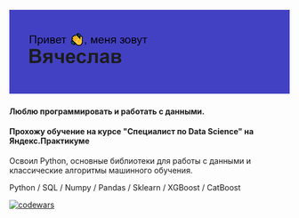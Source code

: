 ![Альтернативный текст](header.png)

#### Люблю программировать и работать с данными.
#### Прохожу обучение на курсе "Специалист по Data Science" на Яндекс.Практикуме

Освоил Python, основные библиотеки для работы с данными и классические алгоритмы машинного обучения. 

Python / SQL / Numpy / Pandas / Sklearn / XGBoost / CatBoost



[![codewars](https://www.codewars.com/users/Slavianin/badges/large)](https://www.codewars.com/Slavianin/username) 
